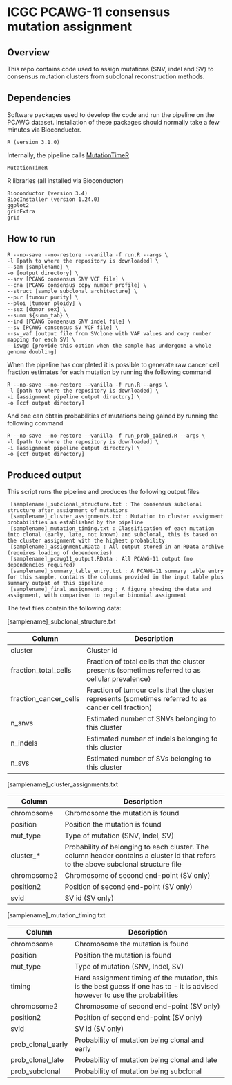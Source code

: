 # ICGC PCAWG-11 consensus mutation assignment

## Overview

This repo contains code used to assign mutations (SNV, indel and SV) to consensus mutation clusters from subclonal reconstruction methods.

## Dependencies

Software packages used to develop the code and run the pipeline on the PCAWG dataset. Installation of these packages should normally take a few minutes via Bioconductor.

```
R (version 3.1.0)
```

Internally, the pipeline calls [MutationTimeR](https://github.com/gerstung-lab/MutationTimeR)
```
MutationTimeR
```

R libraries (all installed via Bioconductor)
```
Bioconductor (version 3.4)
BiocInstaller (version 1.24.0)
ggplot2
gridExtra
grid
```

## How to run

```
R --no-save --no-restore --vanilla -f run.R --args \
-l [path to where the repository is downloaded] \
--sam [samplename] \
-o [output directory] \
--snv [PCAWG consensus SNV VCF file] \
--cna [PCAWG consensus copy number profile] \
--struct [sample subclonal architecture] \
--pur [tumour purity] \
--ploi [tumour ploidy] \
--sex [donor sex] \
--summ ${summ_tab} \
--ind [PCAWG consensus SNV indel file] \
--sv [PCAWG consensus SV VCF file] \
--sv_vaf [output file from SVclone with VAF values and copy number mapping for each SV] \
--iswgd [provide this option when the sample has undergone a whole genome doubling]
```

When the pipeline has completed it is possible to generate raw cancer cell fraction estimates for each mutation by running the following command

```
R --no-save --no-restore --vanilla -f run.R --args \
-l [path to where the repository is downloaded] \
-i [assignment pipeline output directory] \
-o [ccf output directory]
```

And one can obtain probabilities of mutations being gained by running the following command

```
R --no-save --no-restore --vanilla -f run_prob_gained.R --args \
-l [path to where the repository is downloaded] \
-i [assignment pipeline output directory] \
-o [ccf output directory]
```

## Produced output

This script runs the pipeline and produces the following output files

```
 [samplename]_subclonal_structure.txt : The consensus subclonal structure after assignment of mutations
 [samplename]_cluster_assignments.txt : Mutation to cluster assignment probabilities as established by the pipeline
 [samplename]_mutation_timing.txt : Classification of each mutation into clonal (early, late, not known) and subclonal, this is based on the cluster assignment with the highest probability
 [samplename]_assignment.RData : All output stored in an RData archive (requires loading of dependencies)
 [samplename]_pcawg11_output.RData : All PCAWG-11 output (no dependencies required)
 [samplename]_summary_table_entry.txt : A PCAWG-11 summary table entry for this sample, contains the columns provided in the input table plus summary output of this pipeline
 [samplename]_final_assignment.png : A figure showing the data and assignment, with comparison to regular binomial assignment
```

The text files contain the following data:

[samplename]_subclonal_structure.txt

| Column | Description |
| --- | --- |
| cluster | Cluster id |
| fraction_total_cells | Fraction of total cells that the cluster presents (sometimes referred to as cellular prevalence) |
| fraction_cancer_cells | Fraction of tumour cells that the cluster represents (sometimes referred to as cancer cell fraction) ||
| n_snvs | Estimated number of SNVs belonging to this cluster |
| n_indels | Estimated number of indels belonging to this cluster |
| n_svs | Estimated number of SVs belonging to this cluster|

[samplename]_cluster_assignments.txt

| Column | Description |
| --- | --- |
| chromosome | Chromosome the mutation is found |
| position | Position the mutation is found |
| mut_type | Type of mutation (SNV, Indel, SV) |
| cluster_* | Probability of belonging to each cluster. The column header contains a cluster id that refers to the above subclonal structure file |
| chromosome2 | Chromosome of second end-point (SV only) |
| position2 | Position of second end-point (SV only) |
| svid | SV id (SV only) |

[samplename]_mutation_timing.txt

| Column | Description |
| --- | --- |
| chromosome | Chromosome the mutation is found |
| position | Position the mutation is found |
| mut_type | Type of mutation (SNV, Indel, SV) |
| timing | Hard assignment timing of the mutation, this is the best guess if one has to - it is advised however to use the probabilities |
| chromosome2 | Chromosome of second end-point (SV only) |
| position2 | Position of second end-point (SV only) |
| svid | SV id (SV only) |
| prob_clonal_early | Probability of mutation being clonal and early |
| prob_clonal_late | Probability of mutation being clonal and late |
| prob_subclonal | Probability of mutation being subclonal |
